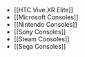 - [[HTC Vive XR Elite]]
- [[Microsoft Consoles]]
- [[Nintendo Consoles]]
- [[Sony Consoles]]
- [[Steam Consoles]]
- [[Sega Consoles]]